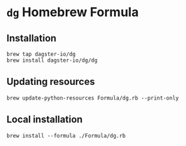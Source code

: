 # `dg` Homebrew Formula

## Installation

```
brew tap dagster-io/dg
brew install dagster-io/dg/dg
```

## Updating resources

```
brew update-python-resources Formula/dg.rb --print-only
```

## Local installation

```
brew install --formula ./Formula/dg.rb
```
